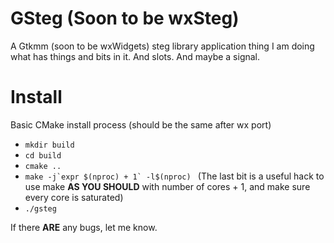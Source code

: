 GSteg (Soon to be wxSteg)
======

A Gtkmm (soon to be wxWidgets) steg library application thing I am doing what has things and bits in it. And slots. And maybe a signal.


Install
======

Basic CMake install process (should be the same after wx port)

- `mkdir build`
- `cd build`
- `cmake ..`
- ``make -j`expr $(nproc) + 1` -l$(nproc) `` (The last bit is a useful hack to use make **AS YOU SHOULD** with number of cores + 1, and make sure every core is saturated)
- `./gsteg`


If there **ARE** any bugs, let me know.
